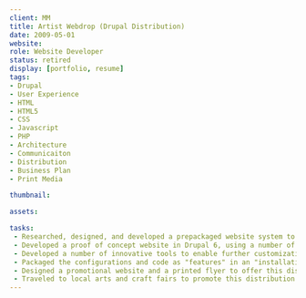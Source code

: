 ```yaml
---
client: MM
title: Artist Webdrop (Drupal Distribution)
date: 2009-05-01
website: 
role: Website Developer
status: retired
display: [portfolio, resume]
tags:
- Drupal
- User Experience
- HTML
- HTML5
- CSS
- Javascript
- PHP
- Architecture
- Communicaiton
- Distribution
- Business Plan
- Print Media

thumbnail:

assets:

tasks: 
 - Researched, designed, and developed a prepackaged website system to serve the needs of a "one click" online portfolio solution.
 - Developed a proof of concept website in Drupal 6, using a number of community modules, a custom module, and a custom theme.
 - Developed a number of innovative tools to enable further customization of the website styles by the end user.
 - Packaged the configurations and code as "features" in an "installation profile".
 - Designed a promotional website and a printed flyer to offer this distribution as a  solution for semi-professional artists and crafts people.
 - Traveled to local arts and craft fairs to promote this distribution and my services as a website developer.
---
```

